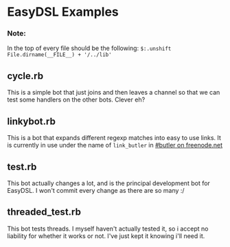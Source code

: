 EasyDSL Examples
================

### Note:
In the top of every file should be the following:
`$:.unshift File.dirname(__FILE__) + '/../lib'`

cycle.rb
--------
This is a simple bot that just joins and then leaves a channel so that we can test some handlers on the other bots. Clever eh?

linkybot.rb
-----------
This is a bot that expands different regexp matches into easy to use links. It is currently in use under the name of `link_butler` in [#butler on freenode.net](irc://irc.freenode.net/butler)

test.rb
-------
This bot actually changes a lot, and is the principal development bot for EasyDSL. I won't commit every change as there are so many :/

threaded_test.rb
----------------
This bot tests threads. I myself haven't actually tested it, so i accept no liability for whether it works or not. I've just kept it knowing i'll need it.